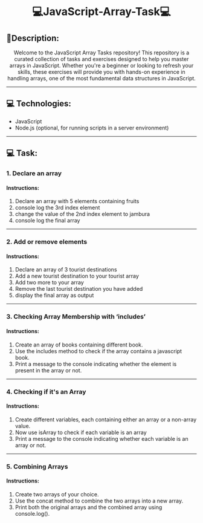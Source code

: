 <h1 align="center" style="font-weight: bold;">💻JavaScript-Array-Task💻</h1>

<h2 id="layout">🎨Description:</h2>

<p align="center">Welcome to the JavaScript Array Tasks repository! This repository is a curated collection of tasks and exercises designed to help you master arrays in JavaScript. Whether you're a beginner or looking to refresh your skills, these exercises will provide you with hands-on experience in handling arrays, one of the most fundamental data structures in JavaScript.
</p>
<hr>

<h2 id="technologies">💻 Technologies:</h2>

- JavaScript
- Node.js (optional, for running scripts in a server environment)

<hr>
<h2 id="technologies">💻 Task:</h2>


<h3>1. Declare an array</h3>
<h4>Instructions:</h4>
<ol>
    <li>Declare an array with 5 elements containing fruits</li>
    <li>console log the 3rd index element</li>
    <li>change the value of the 2nd index element to jambura</li>
    <li>console log the final array</li>
</ol>

<hr>

<h3>2. Add or remove elements</h3>
<h4>Instructions:</h4>
<ol>
    <li>Declare an array of 3 tourist destinations</li>
    <li>Add a new tourist destination to your tourist array</li>
    <li>Add two more to your array</li>
    <li>Remove the last tourist destination you have added</li>
    <li>display the final array as output</li>
</ol>

<hr>

<h3>3. Checking Array Membership with ‘includes’</h3>
<h4>Instructions:</h4>

<ol>
    <li>Create an array of books containing different book.</li>
    <li>Use the includes method to check if the array contains a javascript book.</li>
    <li>Print a message to the console indicating whether the element is present in the array or not.</li>
</ol>
<hr>

<h3>4. Checking if it's an Array </h3>
<h4>Instructions:</h4>
<ol>
    <li>Create different variables, each containing either an array or a non-array value.</li>
    <li>Now use isArray to check if each variable is an array</li>
    <li>Print a message to the console indicating whether each variable is an array or not.</li>
</ol>
<hr>

<h3>5. Combining Arrays</h3>
<h4>Instructions:</h4>
<ol>
    <li>Create two arrays of your choice.</li>
    <li>Use the concat method to combine the two arrays into a new array.</li>
    <li>Print both the original arrays and the combined array using console.log().</li>
</ol>

